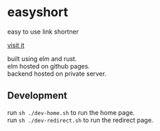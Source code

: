 # easyshort
easy to use link shortner

[visit it](https://sh.nasirk.ca)

built using elm and rust.  
elm hosted on github pages.  
backend hosted on private server.

## Development

run `sh ./dev-home.sh` to run the home page.  
run `sh ./dev-redirect.sh` to run the redirect page.  


